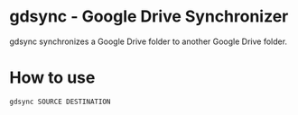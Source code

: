 # gdsync - Google Drive Synchronizer

gdsync synchronizes a Google Drive folder to another Google Drive folder.

# How to use

```
gdsync SOURCE DESTINATION
```
